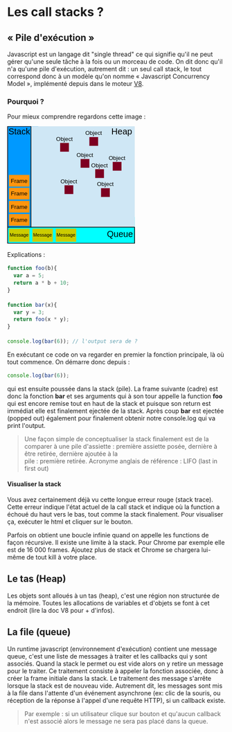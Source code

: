 # Les call stacks ?

## « Pile d'exécution »

Javascript est un langage dit "single thread" ce qui signifie qu'il ne peut gérer qu'une seule tâche à la fois ou un morceau 
de code. On dit donc qu'il n'a qu'une pile d'exécution, autrement dit : un seul call stack, le tout correspond donc à 
un modèle qu'on nomme « Javascript Concurrency Model », implémenté depuis dans le moteur [V8](https://v8.dev/).

### Pourquoi ?  

Pour mieux comprendre regardons cette image :  

![Image](stack-heap-queue.png)  

Explications :  

```javascript
function foo(b){
  var a = 5;
  return a * b + 10;
}

function bar(x){
  var y = 3;
  return foo(x * y);
}

console.log(bar(6)); // l'output sera de ?
```  

En exécutant ce code on va regarder en premier la fonction principale, là où tout commence. On démarre donc depuis :  
```javascript
console.log(bar(6));
```
qui est ensuite poussée dans la stack (pile). La frame suivante (cadre) est donc la fonction **bar** et ses arguments qui à 
son tour appelle la function **foo** qui est encore remise tout en haut de la stack et puisque son return est immédiat 
elle est finalement ejectée de la stack. Après coup **bar** est ejectée (popped out) également pour finalement obtenir
notre console.log qui va print l'output.  

>Une façon simple de conceptualiser la stack finalement est de la comparer à une pile d'assiette
> : première assiette posée, dernière à être retirée, dernière ajoutée à la   
> pile : première retirée. Acronyme anglais de référence : LIFO (last in first out)

#### Visualiser la stack  

Vous avez certainement déjà vu cette longue erreur rouge (stack trace). Cette erreur indique l'état actuel de la call
stack et indique où la function a échoué du haut vers le bas, tout comme la stack finalement. Pour visualiser ça,
exécuter le html et cliquer sur le bouton.  

Parfois on obtient une boucle infinie quand on appelle les functions de façon récursive. Il existe une limite à la
stack. Pour Chrome par exemple elle est de 16 000 frames. Ajoutez plus de stack et Chrome se chargera lui-même de tout 
kill à votre place.

## Le tas (Heap)  

Les objets sont alloués à un tas (heap), c'est une région non structurée de la mémoire. Toutes les allocations de
variables et d'objets se font à cet endroit (lire la doc V8 pour + d'infos).

## La file (queue)  

Un runtime javascript (environnement d'exécution) contient une message queue, c'est une liste de messages à traiter et
les callbacks qui y sont associés. Quand la stack le permet ou est vide alors on y retire un message pour le traiter.
Ce traitement consiste à appeler la fonction associée, donc à créer la frame initiale dans la stack. Le traitement des
message s'arrête lorsque la stack est de nouveau vide. Autrement dit, les messages sont mis à la file dans l'attente
d'un événement asynchrone (ex: clic de la souris, ou réception de la réponse à l'appel d'une requête HTTP), si un
callback existe.
> Par exemple : si un utilisateur clique sur bouton et qu'aucun callback n'est associé alors le message ne sera pas
> placé dans la queue.


